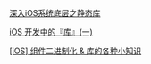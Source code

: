[深入iOS系统底层之静态库](https://www.jianshu.com/p/ef3415255808)

[iOS 开发中的『库』(一)](https://github.com/Damonvvong/DevNotes/blob/master/Notes/framework.md)

[[iOS] 组件二进制化 & 库的各种小知识](https://www.jianshu.com/p/5985e4366564)

